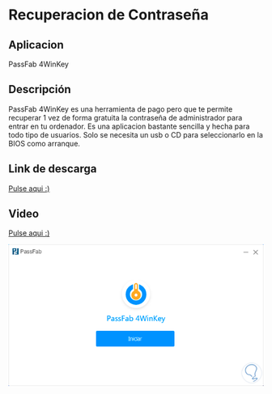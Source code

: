 # Recuperacion de Contraseña

## Aplicacion
PassFab 4WinKey
## Descripción
PassFab 4WinKey es una herramienta de pago pero que te permite recuperar 1 vez de forma gratuita la contraseña de administrador para entrar en tu ordenador. Es una aplicacion bastante sencilla y hecha para todo tipo de usuarios. Solo se necesita un usb o CD para seleccionarlo en la BIOS como arranque.
## Link de descarga
[Pulse aqui :)](https://www.passfab.net/sem/4winkey-windows-password-recovery.html?gad=1&gclid=CjwKCAjwo7iiBhAEEiwAsIxQEXolNvwSYBblDwETxNjR7-udqVtOj1NxDOppPtHNDHhULA3RUdgXGRoCEpYQAvD_BwE)

## Video
[Pulse aqui :)](https://youtu.be/_VjuO0E5D30)

![image](/contenidos/passfab.png)
